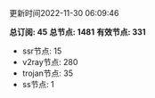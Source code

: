 更新时间2022-11-30 06:09:46

**总订阅: 45**
**总节点: 1481**
**有效节点: 331**
- ssr节点: 15
- v2ray节点: 280
- trojan节点: 35
- ss节点: 1
